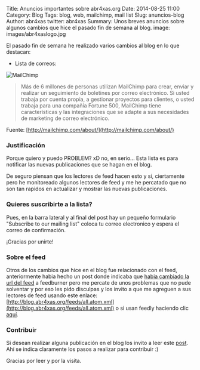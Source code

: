 Title: Anuncios importantes sobre abr4xas.org
Date: 2014-08-25 11:00
Category: Blog
Tags: blog, web, mailchimp, mail list
Slug: anuncios-blog
Author: abr4xas
twitter: abr4xas
Summary: Unos breves anuncios sobre algunos cambios que hice el pasado fin de semana al blog.
image: images/abr4xaslogo.jpg


El pasado fin de semana he realizado varios cambios al blog en lo que destacan:

* Lista de correos:

![MailChimp](http://www.negocioseninternetrentables.com/wp-content/uploads/mailchimp-img-02.jpeg)

> Más de 6 millones de personas utilizan MailChimp para crear, enviar y realizar un seguimiento de boletines por correo electrónico. Si usted trabaja por cuenta propia, a gestionar proyectos para clientes, o usted trabaja para una compañía Fortune 500, MailChimp tiene características y las integraciones que se adapte a sus necesidades de marketing de correo electrónico.

Fuente: [http://mailchimp.com/about/](http://mailchimp.com/about/)

### Justificación

Porque quiero y puedo PROBLEM? xD no, en serio... Esta lista es para notificar las nuevas publicaciones que se hagan en el blog.

De seguro piensan que los lectores de feed hacen esto y si, ciertamente pero he monitoreado algunos lectores de feed y me he percatado que no son tan rapidos en actualizar y mostrar las nuevas publicaciones.

### Quieres suscribirte a la lista?

Pues, en la barra lateral y al final del post hay un pequeño formulario "Subscribe to our mailing list" coloca tu correo electronico y espera el correo de confirmación.

¡Gracias por unirte!

### Sobre el feed

Otros de los cambios que hice en el blog fue relacionado con el feed, anteriormente habia hecho un post donde indicaba que [habia cambiado la url del feed](http://blog.abr4xas.org/cambio-feed-url.html) a feedburner pero me percate de unos problemas que no pude solventar y por eso les pido disculpas y los invito a que me agreguen a sus lectores de feed usando este enlace: [http://blog.abr4xas.org/feeds/all.atom.xml](http://blog.abr4xas.org/feeds/all.atom.xml)  o si usan feedly haciendo clic <a href="http://cloud.feedly.com/#subscription%2Ffeed%2Fhttp%3A%2F%2Fblog.abr4xas.org%2Ffeeds%2Fall.atom.xml" target="_blank">aquí</a>.

### Contribuir

Si desean realizar alguna publicación en el blog los invito a leer este [post](http://blog.abr4xas.org/pages/contribute.html). Ahí se indica claramente los pasos a realizar para contribuir :)

Gracias por leer y por la visita.